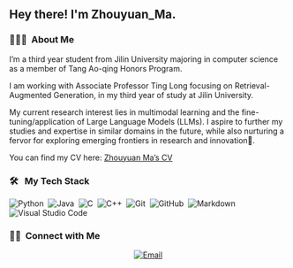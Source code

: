 <h2> Hey there! I'm Zhouyuan_Ma.</h2>

<h3> 👨🏻‍💻 &nbsp;About Me </h3>

I’m a third year student from Jilin University majoring in computer science as a member of Tang Ao-qing Honors Program.

I am working with Associate Professor Ting Long focusing on Retrieval-Augmented Generation, in my third year of study at Jilin University.

My current research interest lies in multimodal learning and the fine-tuning/application of Large Language Models (LLMs). I aspire to further my studies and expertise in similar domains in the future, while also nurturing a fervor for exploring emerging frontiers in research and innovation🌟.

You can find my CV here: [Zhouyuan Ma’s CV](./cv/resume-mzy.pdf)

### 🛠 &nbsp; My Tech Stack

![Python](https://img.shields.io/badge/-Python-05122A?style=flat&logo=python)&nbsp;
![Java](https://img.shields.io/badge/-Java-05122A?style=flat&logo=Java&logoColor=FFA518)&nbsp;
![C](https://img.shields.io/badge/-C-05122A?style=flat&logo=C&logoColor=A8B9CC)&nbsp;
![C++](https://img.shields.io/badge/-C++-05122A?style=flat&logo=C%2B%2B&logoColor=00599C)&nbsp;
![Git](https://img.shields.io/badge/-Git-05122A?style=flat&logo=git)&nbsp;
![GitHub](https://img.shields.io/badge/-GitHub-05122A?style=flat&logo=github)&nbsp;
![Markdown](https://img.shields.io/badge/-Markdown-05122A?style=flat&logo=markdown)\
![Visual Studio Code](https://img.shields.io/badge/-Visual%20Studio%20Code-05122A?style=flat&logo=visual-studio-code&logoColor=007ACC)&nbsp;


<h3> 🤝🏻 &nbsp;Connect with Me </h3>

<p align="center">
<a href="mazy2121@mails.jlu.edu.cn"><img alt="Email" src="https://img.shields.io/badge/Email-mazy2121@mails.jlu.edu.cn-blue?style=flat-square&logo=gmail"></a>
</p>
